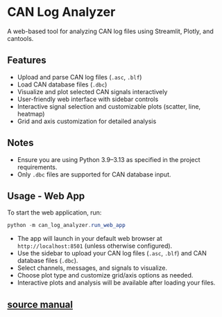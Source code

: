 # CAN Log Analyzer

A web-based tool for analyzing CAN log files using Streamlit, Plotly, and cantools.

## Features

- Upload and parse CAN log files (`.asc`, `.blf`)
- Load CAN database files (`.dbc`)
- Visualize and plot selected CAN signals interactively
- User-friendly web interface with sidebar controls
- Interactive signal selection and customizable plots (scatter, line, heatmap)
- Grid and axis customization for detailed analysis

## Notes

- Ensure you are using Python 3.9–3.13 as specified in the project requirements.
- Only `.dbc` files are supported for CAN database input.

## Usage - Web App

To start the web application, run:

```powershell
python -m can_log_analyzer.run_web_app
```

- The app will launch in your default web browser at `http://localhost:8501` (unless otherwise configured).
- Use the sidebar to upload your CAN log files (`.asc`, `.blf`) and CAN database files (`.dbc`).
- Select channels, messages, and signals to visualize.
- Choose plot type and customize grid/axis options as needed.
- Interactive plots and analysis will be available after loading your files.

## [source manual](https://chaitu-ycr.github.io/automotive-test-kit/packages/can_log_analyzer/#source-manual)
